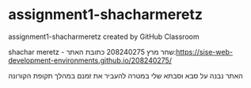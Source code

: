 # assignment1-shacharmeretz
assignment1-shacharmeretz created by GitHub Classroom

shachar meretz - שחר מרץ
208240275
כתובת האתר:https://sise-web-development-environments.github.io/208240275/


האתר נבנה על סבא וסבתא שלי במטרה להעביר את זמנם במהלך תקופת הקורונה
